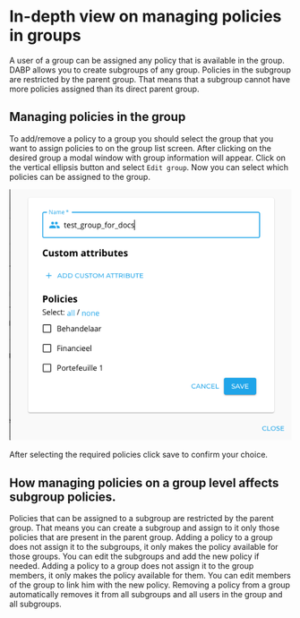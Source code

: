 # In-depth view on managing policies in groups
A user of a group can be assigned any policy that is available in the group.
DABP allows you to create subgroups of any group. Policies in the subgroup are restricted by the parent group.
That means that a subgroup cannot have more policies assigned than its direct parent group.

## Managing policies in the group
To add/remove a policy to a group you should select the group that you want to assign policies to on the group list screen.
After clicking on the desired group a modal window with group information will appear. Click on the vertical ellipsis button and select `Edit group`.
Now you can select which policies can be assigned to the group.

![edit group dialog](../img/edit-group-dialog.png)

After selecting the required policies click save to confirm your choice.

## How managing policies on a group level affects subgroup policies.
Policies that can be assigned to a subgroup are restricted by the parent group. That means you can create a subgroup and assign to it only those policies that are present in the parent group.
Adding a policy to a group does not assign it to the subgroups, it only makes the policy available for those groups. 
You can edit the subgroups and add the new policy if needed.
Adding a policy to a group does not assign it to the group members, it only makes the policy available for them. 
You can edit members of the group to link him with the new policy.
Removing a policy from a group automatically removes it from all subgroups and all users in the group and all subgroups.

